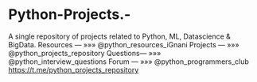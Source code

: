 # Python-Projects.-
A single repository of projects related to Python, ML, Datascience &amp; BigData. Resources — »»» @python_resources_iGnani Projects — »»» @python_projects_repository Questions— »»» @python_interview_questions  Forum — »»» @python_programmers_club https://t.me/python_projects_repository
